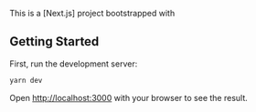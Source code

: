 This is a [Next.js] project bootstrapped with

## Getting Started

First, run the development server:

```bash
yarn dev

```

Open [http://localhost:3000](http://localhost:3000) with your browser to see the result.
